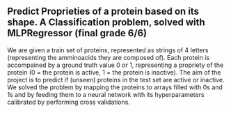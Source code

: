 ## Predict Proprieties of a protein based on its shape. A Classification problem, solved with MLPRegressor (final grade 6/6)

We are given a train set of proteins, represented as strings of 4 letters (representing the amminoacids they are composed of). Each protein is accompained by a ground truth value 0 or 1, representing a propriety of the protein (0 = the protein is active, 1 = the protein is inactive). The aim of the project is to predict if (unseen) proteins in the test set are active or inactive. We solved the problem by mapping the proteins to arrays filled with 0s and 1s and by feeding them to a neural network with its hyperparameters calibrated by performing cross validations.
